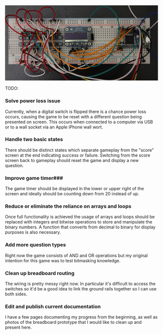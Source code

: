 ![bitwisegame](/bitwisegamephoto.jpg)

TODO:

### Solve power loss issue ###
Currently, when a digital switch is flipped there is a chance power loss occurs, causing the game to be reset with a different question being presented on screen. This occurs when connected to a computer via USB or to a wall socket via an Apple iPhone wall wort.

### Handle two basic states ###
There should be distinct states which separate gameplay from the "score" screen at the end indicating success or failure. Switching from the score screen back to gameplay should reset the game and display a new question.

### Improve game timer###
The game timer should be displayed in the lower or upper right of the screen and ideally should be counting down from 20 instead of up.

### Reduce or eliminate the reliance on arrays and loops ###
Once full functionality is achieved the usage of arrays and loops should be replaced with integers and bitwise operations to store and manipulate the binary numbers. A function that converts from decimal to binary for display purposes is also necessary.

### Add more question types ###
Right now the game consists of AND and OR operations but my original intention for this game was to test bitmasking knowledge.

### Clean up breadboard routing ###
The wiring is pretty messy right now. In particular it's difficult to access the switches so it'd be a good idea to link the ground rails together so I can use both sides.

### Edit and publish current documentation ###
I have a few pages documenting my progress from the beginning, as well as photos of the breadboard prototype that I would like to clean up and present here.